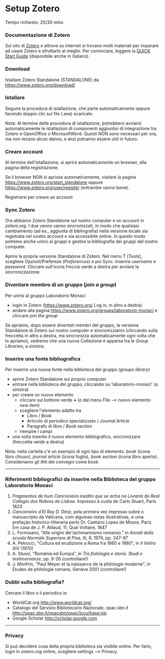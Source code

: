 # Setup Zotero

Tempo richiesto: 20/30 mins


### Documentazione di Zotero
Sul sito di [Zotero]((https://www.zotero.org/)) e altrove su internet si trovano molti materiali per imparare ad usare Zotero e sfruttarlo al meglio.
Per cominciare, leggere la [QUICK Start Guide](https://www.zotero.org/support/quick_start_guide) (disponibile anche in italiano).

### Download
Istallare Zotero Standalone (STANDALONE) da <https://www.zotero.org/download/>

### Istallare

Seguire la procedura di istallazione, che parte automaticamente oppure facendo doppio clic sul file (.exe) scaricato

Nota: Al termine della procedura di istallazione, potrebbero avviarsi automaticamente le istallazioni di componenti aggiuntivi di integrazione tra Zotero e OpenOffice o MicrosoftWord. Questi NON sono necessari per ora, ma non recano alcun danno, e anzi potranno essere utili in futuro.

### Creare account
Al termine dell'istallazione, si aprirà automaticamente un browser, alla pagina della registrazione. 

Se il browser NON si aprisse automaticamente, visitare la pagina <https://www.zotero.org/start_standalone> oppure <https://www.zotero.org/user/register> (entrambe vanno bene).

Registrarsi per creare un account

### Sync Zotero
Ora abbiamo Zotero Standalone sul nostro computer e un account in *zotero.org*. I due vanno vanno sincronizzati, in modo che qualsiasi cambiamento (ad es., aggiunta di bibliografia) nella versione locale sia registrata nel nostro account e sia accessibile online. In questo modo potremo anche unirci ai gruppi e gestire la bibliografia dei gruppi dal nostro computer.

Aprire la propria versione Standalone di Zotero. Nel menu T (*Tools*), scegliere Opzioni/Prefereze (*Preferences*) e poi Sync. Inserire *username* e *password*. Cliccare sull'icona freccia verde a destra per avviare la sincronizzazione.

### Diventare membro di un gruppo (*join a group*)
Per unirsi al gruppo Laboratorio Monaci

- login in Zotero (<https://www.zotero.org/> Log in, in altro a destra) 
- andare alla pagina <https://www.zotero.org/groups/laboratorio-monaci> e cliccare *join the group*

Se apriamo, dopo essere diventati membri del gruppo, la versione Standalone di Zotero sul nostro computer e sincronizziamo (cliccando sulla freccetta in altro a destra, ma sincronizza automaticamente ogni volta che lo apriamo), vedremo che una nuova Collezione è apparsa tra le *Group Libraries*, a sinistra. 

### Inserire una fonte bibliografica

Per inserire una nuova fonte nella biblioteca del gruppo (*groups library*)

- aprire Zotero Standalone sul proprio computer
- entrare nella biblioteca del gruppo, cliccando su 'laboratorio-monaci' (a sinistra)
- per creare un nuovo elemento
	- cliccare sul bottone verde **+** (o dal menu File --> nuovo elemento *new item*)
	- scegliere l'elemento adatto tra 
		- Libro / *Book* 
		- Articolo di periodico specializzato / *Journal Article*
		- Paragrafo di libro / *Book section*
	- riempire i campi
- una volta inserito il nuovo elemento bibliografico, sincronizzare (freccetta verde a destra)

Nota: nella cartella c'è un esempio di ogni tipo di elemento: *book* (icona libro chiuso), *journal article* (icona foglio), *book section* (icona libro aperto). Consideriamo gli Atti dei convegni come *book*.

---

### Riferimenti bibliografici da inserire nella Biblioteca del gruppo Laboratorio Monaci

1. *Fragmentos de hum Cancioneiro inedito que se acha na Livraria do Real Collegio dos Nobres de Lisboa*. Impresso à custa de Carlo Stuart, Paris 1823
2. *Cancioneiro d'El Rey D. Diniz*, pela primera vez impresso sobre o manuscripto da Vaticana, com algumas notas illustrativas, e uma prefação historico-litteraria perlo Dr. Caetano Lopes de Moura. Pariz. Em casa de J. P. Aillaud, 11, Quai Voltaire, 1847
3. L. Formisano, "Alle origini del lachmannismo romanzo." in *Annali della scuola Normale Superiore di Pisa*, III, 9, 1979, pp. 247-97
4. A. Petrucci, "Cultura ed erudizione a Roma fra 1860 e 1880", in *Il Veltro* XIV (1970)
5. A. Stussi, "Romània ed Europa", in *Tra fiolologia e storia. Studi e testimonianze*, pp. 9-26 (controllare!)
6. J. Monfrin, "Paul Meyer et la naissance de la philologie moderne", in Etudes de philologie romane, Genève 2001 (controllare!)



### Dubbi sulla bibliografia?
Cercare il libro o il periodico in

- WorldCat.org <http://www.worldcat.org/>
- Catalogo del Servizio Bibliotecario Nazionale, opac.sbn.it <http://opac.sbn.it/opacsbn/opac/iccu/base.jsp>
- Google Scholar <http://scholar.google.com>

---

### Privacy
Si può decidere cosa della propria biblioteca sia visibile online. Per farlo, login in *zotero.org* online, scegliere settings --> Privacy.




















